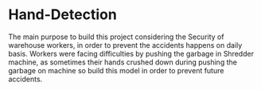 # Hand-Detection
The main purpose to build this project considering the Security of warehouse workers, in order to prevent the accidents happens on daily basis. Workers were facing difficulties by pushing the garbage in Shredder machine, as sometimes their hands crushed down during pushing the garbage on machine so build this model in order to prevent future accidents.

